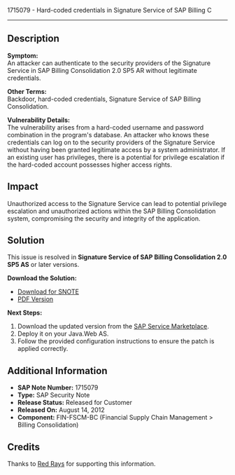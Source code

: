 1715079 - Hard-coded credentials in Signature Service of SAP Billing C

---

## Description

**Symptom:**  
An attacker can authenticate to the security providers of the Signature Service in SAP Billing Consolidation 2.0 SP5 AR without legitimate credentials.

**Other Terms:**  
Backdoor, hard-coded credentials, Signature Service of SAP Billing Consolidation.

**Vulnerability Details:**  
The vulnerability arises from a hard-coded username and password combination in the program's database. An attacker who knows these credentials can log on to the security providers of the Signature Service without having been granted legitimate access by a system administrator. If an existing user has privileges, there is a potential for privilege escalation if the hard-coded account possesses higher access rights.

## Impact

Unauthorized access to the Signature Service can lead to potential privilege escalation and unauthorized actions within the SAP Billing Consolidation system, compromising the security and integrity of the application.

## Solution

This issue is resolved in **Signature Service of SAP Billing Consolidation 2.0 SP5 AS** or later versions.

**Download the Solution:**  
- [Download for SNOTE](https://notesdownloads.sap.com/note/0040000017434192017)  
- [PDF Version](https://userapps.support.sap.com/sap/support/sfm/notes/print/0001715079?language=en-US&token=775B006DC6A55FAFFB37D5E77FEA319B)

**Next Steps:**  
1. Download the updated version from the [SAP Service Marketplace](https://me.sap.com/).
2. Deploy it on your Java.Web AS.
3. Follow the provided configuration instructions to ensure the patch is applied correctly.

## Additional Information

- **SAP Note Number:** 1715079  
- **Type:** SAP Security Note  
- **Release Status:** Released for Customer  
- **Released On:** August 14, 2012  
- **Component:** FIN-FSCM-BC (Financial Supply Chain Management > Billing Consolidation)

## Credits

Thanks to [Red Rays](https://redrays.io) for supporting this information.